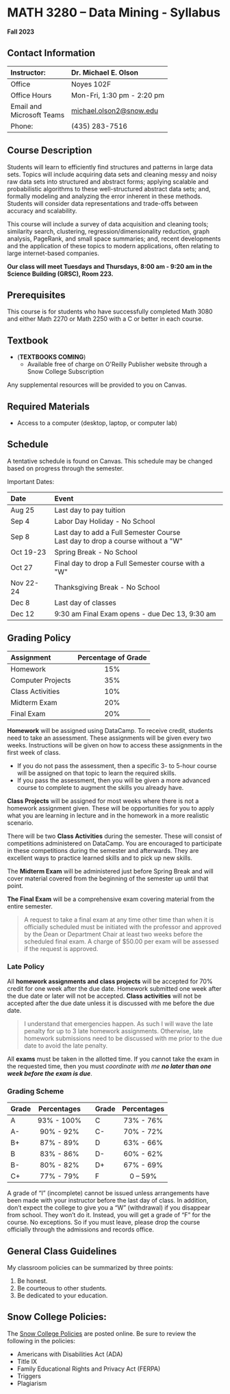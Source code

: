 # MATH 3280 – Data Mining - Syllabus
__Fall 2023__

## Contact Information
| Instructor:                  | Dr. Michael E. Olson       |
| :----------                  | :-------------------       |
| Office                       | Noyes 102F                 |
| Office Hours                 | Mon-Fri, 1:30 pm - 2:20 pm |
| Email and<br>Microsoft Teams | michael.olson2@snow.edu    |
| Phone:                       | (435) 283-7516             |

## Course Description
Students will learn to efficiently find structures and patterns in large data sets. Topics will include acquiring data sets and cleaning messy and noisy raw data sets into structured and abstract forms; applying scalable and probabilistic algorithms to these well-structured abstract data sets; and, formally modeling and analyzing the error inherent in these methods. Students will consider data representations and trade-offs between accuracy and scalability.

This course will include a survey of data acquisition and cleaning tools; similarity search, clustering, regression/dimensionality reduction, graph analysis, PageRank, and small space summaries; and, recent developments and the application of these topics to modern applications, often relating to large internet-based companies.

__Our class will meet Tuesdays and Thursdays, 8:00 am - 9:20 am in the Science Building (GRSC), Room 223.__

## Prerequisites
This course is for students who have successfully completed Math 3080 and either Math 2270 or Math 2250 with a C or better in each course.

## Textbook
* (__TEXTBOOKS COMING__)
  * Available free of charge on O'Reilly Publisher website through a Snow College Subscription

Any supplemental resources will be provided to you on Canvas.

## Required Materials
* Access to a computer (desktop, laptop, or computer lab)

## Schedule
A tentative schedule is found on Canvas. This schedule may be changed based on progress through the semester.

Important Dates:

| Date      | Event                                                                             |
| :-----    | :-------                                                                          |
| Aug 25    | Last day to pay tuition                                                           |
| Sep 4     | Labor Day Holiday - No School                                                     |
| Sep 8     | Last day to add a Full Semester Course<br>Last day to drop a course without a "W" |
| Oct 19-23 | Spring Break - No School                                                          |
| Oct 27    | Final day to drop a Full Semester course with a "W"                               |
| Nov 22-24 | Thanksgiving Break - No School                                                    |
| Dec 8     | Last day of classes                                                               |
| Dec 12    | 9:30 am Final Exam opens - due Dec 13, 9:30 am                                    |

## Grading Policy
| Assignment	    | Percentage of Grade |
| :---              | :---:               |
| Homework	        | 15%                 |
| Computer Projects | 35%                 |
| Class Activities  | 10%                 |
| Midterm Exam      | 20%                 |
| Final Exam	    | 20%                 |

__Homework__ will be assigned using DataCamp. To receive credit, students need to take an assessment. These assignments will be given every two weeks. Instructions will be given on how to access these assignments in the first week of class.
* If you do not pass the assessment, then a specific 3- to 5-hour course will be assigned on that topic to learn the required skills.
* If you pass the assessment, then you will be given a more advanced course to complete to augment the skills you already have.

__Class Projects__ will be assigned for most weeks where there is not a homework assignment given. These will be opportunities for you to apply what you are learning in lecture and in the homework in a more realistic scenario.

There will be two __Class Activities__ during the semester. These will consist of competitions administered on DataCamp. You are encouraged to participate in these competitions during the semester and afterwards. They are excellent ways to practice learned skills and to pick up new skills.

The __Midterm Exam__ will be administered just before Spring Break and will cover material covered from the beginning of the semester up until that point. <!--Expect a variety of questions from multiple choice, short answer, and programming questions.-->

__The Final Exam__ will be a comprehensive exam covering material from the entire semester. <!--Expect a variety of questions from multiple choice, short answer, and programming questions.-->

>A request to take a final exam at any time other time than when it is officially scheduled must be initiated with the professor and approved by the Dean or Department Chair at least two weeks before the scheduled final exam. A charge of $50.00 per exam will be assessed if the request is approved.

### Late Policy
All __homework assignments and class projects__ will be accepted for 70% credit for one week after the due date. Homework submitted one week after the due date or later will not be accepted. __Class activities__ will not be accepted after the due date unless it is discussed with me before the due date.

>I understand that emergencies happen. As such I will wave the late penalty for up to 3 late homework assignments. Otherwise, late homework submissions need to be discussed with me prior to the due date to avoid the late penalty.

All __exams__ must be taken in the allotted time. If you cannot take the exam in the requested time, then you must *coordinate with me __no later than one week before the exam is due__*.

### Grading Scheme
| Grade	| Percentages |   | Grade | Percentages |
| :---  | :---:       |---| :---  | :---:       |
| A	    | 93% - 100%  |   | C	    | 73% - 76%   |
| A-  	| 90% - 92%   |   | C-    | 70% - 72%   |
| B+	  | 87% - 89%   |   | D     | 63% - 66%   |
| B     | 83% - 86%   |   | D-    | 60% - 62%   |
| B-	  | 80% - 82%   |   | D+    | 67% - 69%   |
| C+    | 77% - 79%   |   | F     | 0 – 59%     |

A grade of “I” (incomplete) cannot be issued unless arrangements have been made with your instructor before the last day of class. In addition, don’t expect the college to give you a “W” (withdrawal) if you disappear from school. They won’t do it. Instead, you will get a grade of “F” for the course. No exceptions. So if you must leave, please drop the course officially through the admissions and records office.

## General Class Guidelines
My classroom policies can be summarized by three points:
1. Be honest.
2. Be courteous to other students.
3. Be dedicated to your education.

## Snow College Policies:
The [Snow College Policies](https://snow.instructure.com/courses/474797) are posted online. Be sure to review the following in the policies:
* Americans with Disabilities Act (ADA)
* Title IX
* Family Educational Rights and Privacy Act (FERPA)
* Triggers
* Plagiarism